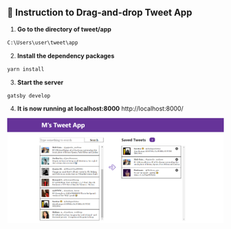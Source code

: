 ## 🚀 Instruction to Drag-and-drop Tweet App

1.  **Go to the directory of tweet/app**
```bash
C:\Users\user\tweet\app
```

2. **Install the dependency packages**
```bash
yarn install
```

3. **Start the server**
```bash
gatsby develop
```

4. **It is now running at localhost:8000**
http://localhost:8000/



![Alt Text](https://github.com/img31415/tweet/blob/master/TweetApp.PNG)
